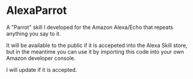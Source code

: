 # AlexaParrot
A "Parrot" skill I developed for the Amazon Alexa/Echo that repeats anything you say to it.

It will be available to the public if it is accepeted into the Alexa Skill store, but in the meantime you can use it by importing this code into your own Amazon developer console.

I will update if it is accepted.

